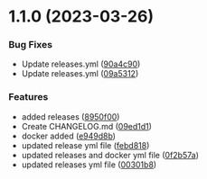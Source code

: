 # 1.1.0 (2023-03-26)


### Bug Fixes

* Update releases.yml ([90a4c90](https://github.com/manthanank/portfolio/commit/90a4c906559e2a7af4618d375b9a56b2fb39f9e4))
* Update releases.yml ([09a5312](https://github.com/manthanank/portfolio/commit/09a5312ddf5706b9d9a076d7be3763c5301ebb14))


### Features

* added releases ([8950f00](https://github.com/manthanank/portfolio/commit/8950f002c35c6249c95cb75d0f06484b8ac73dc4))
* Create  CHANGELOG.md ([09ed1d1](https://github.com/manthanank/portfolio/commit/09ed1d184cc07be5faf45fb76c09f8baad8da311))
* docker added ([e949d8b](https://github.com/manthanank/portfolio/commit/e949d8b90f19ad8cf4f8c28eef4d8547c36724a7))
* updated release yml file ([febd818](https://github.com/manthanank/portfolio/commit/febd818d4d08ba47d5f9d6064e609f0fd395ce14))
* updated releases and docker yml file ([0f2b57a](https://github.com/manthanank/portfolio/commit/0f2b57a77be214097f6fff2a09a43d5d1989865b))
* updated releases yml file ([00301b8](https://github.com/manthanank/portfolio/commit/00301b84abb0f438cd765995fe71136d2914405a))



